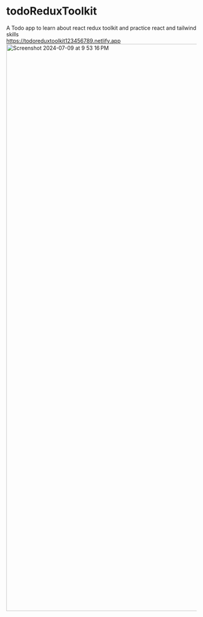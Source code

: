 # todoReduxToolkit
A Todo app to learn about react redux toolkit and practice react and tailwind skills
<br>
https://todoreduxtoolkit123456789.netlify.app
<img width="1500" alt="Screenshot 2024-07-09 at 9 53 16 PM" src="https://github.com/joyal-jij0/todoReduxToolkit/assets/109350246/9b45d3f2-d592-4158-bd44-6980d9c469d8">
